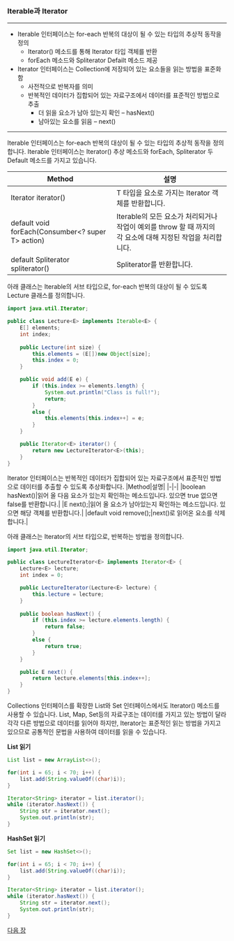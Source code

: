 ### Iterable과 Iterator
* * *
* Iterable 인터페이스는 for-each 반복의 대상이 될 수 있는 타입의 추상적 동작을 정의
    * Iterator() 메소드를 통해 Iterator 타입 객체를 반환
    * forEach 메소드와 Spliterator Defailt 메소드 제공
* Iterator 인터페이스는 Collection에 저장되어 있는 요소들을 읽는 방법을 표준화 함
    * 사전적으로 반복자를 의미
    * 반복적인 데이터가 집합되어 있는 자료구조에서 데이터를 표준적인 방법으로 추출
        * 더 읽을 요소가 남아 있는지 확인 – hasNext()
        * 남아있는 요소를 읽음 – next()
* * *
Iterable 인터페이스는 for-each 반복의 대상이 될 수 있는 타입의 추상적 동작을 정의합니다. Iterable 인터페이스는 Iterator() 추상 메소드와 forEach, Spliterator 두 Default 메소드를 가지고 있습니다.

|Method|설명|
|-|-|
|Iterator<T> iterator()|T 타입을 요소로 가지는 Iterator 객체를 반환합니다.|
|default void forEach(Consumber<? super T> action)|Iterable의 모든 요소가 처리되거나 작업이 예외를 throw 할 때 까지의 각 요소에 대해 지정된 작업을 처리합니다.|
|default Spliterator<T> spliterator()|Spliterator를 반환합니다.|

아래 클래스는 Iterable의 서브 타입으로, for-each 반복의 대상이 될 수 있도록 Lecture 클래스를 정의합니다.

```java
import java.util.Iterator;

public class Lecture<E> implements Iterable<E> {
    E[] elements;
    int index;
    
    public Lecture(int size) {
        this.elements = (E[])new Object[size];
        this.index = 0;
    }

    public void add(E e) {
        if (this.index >= elements.length) {
            System.out.println("Class is full!");
            return;
        }
        else {
            this.elements[this.index++] = e;
        }
    }

    public Iterator<E> iterator() {
        return new LectureIterator<E>(this);
    }
}
```

Iterator 인터페이스는 반복적인 데이터가 집합되어 있는 자료구조에서 표준적인 방법으로 데이터를 추출할 수 있도록 추상화합니다.
|Method|설명|
|-|-|
|boolean hasNext()|읽어 올 다음 요소가 있는지 확인하는 메소드입니다. 있으면 true 없으면 false를 반환합니다.|
|E next();|읽어 올 요소가 남아있는지 확인하는 메소드입니다. 있으면 해당 객체를 반환합니다.|
|default void remove();|next()로 읽어온 요소를 삭제합니다.|

아래 클래스는 Iterator의 서브 타입으로, 반복하는 방법을 정의합니다.

```java
import java.util.Iterator;

public class LectureIterator<E> implements Iterator<E> {
    Lecture<E> lecture;
    int index = 0;

    public LectureIterator(Lecture<E> lecture) {
        this.lecture = lecture;
    }
    
    public boolean hasNext() {
        if (this.index >= lecture.elements.length) {
            return false;
        }
        else {
            return true;
        }
    }

    public E next() {
        return lecture.elements[this.index++];
    }
}
```

Collections 인터페이스를 확장한 List와 Set 인터페이스에서도 Iterator() 메소드를 사용할 수 있습니다. List, Map, Set등의 자료구조는 데이터를 가지고 있는 방법이 달라 각각 다른 방법으로 데이터를 읽어야 하지만, Iterator는 표준적인 읽는 방법을 가지고 있으므로 공통적인 문법을 사용하여 데이터를 읽을 수 있습니다.

**List 읽기**
```java
List list = new ArrayList<>();

for(int i = 65; i < 70; i++) {
    list.add(String.valueOf((char)i));
}

Iterator<String> iterator = list.iterator();
while (iterator.hasNext()) {
    String str = iterator.next();
    System.out.println(str);
}
```
**HashSet 읽기**
```java
Set list = new HashSet<>();

for(int i = 65; i < 70; i++) {
    list.add(String.valueOf((char)i));
}

Iterator<String> iterator = list.iterator();
while (iterator.hasNext()) {
    String str = iterator.next();
    System.out.println(str);
}
```

<a href="./10_Comparable.md">다음 장</a>